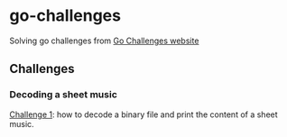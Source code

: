 # go-challenges

Solving go challenges from [Go Challenges website](http://golang-challenge.org/)

## Challenges

### Decoding a sheet music

[Challenge 1](challenge1): how to decode a binary file and print the content of a sheet music. 